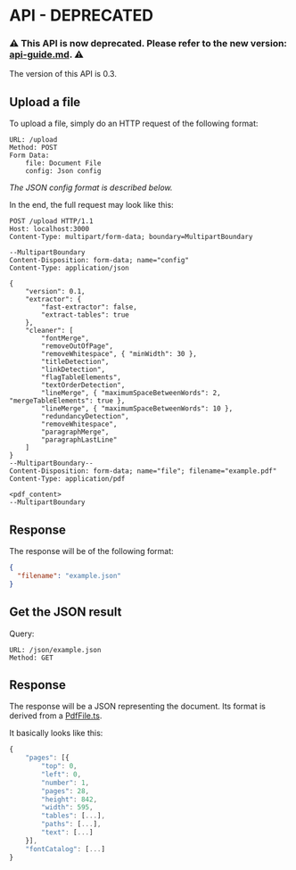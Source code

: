 # API - DEPRECATED

### :warning: This API is now deprecated. Please refer to the new version: [api-guide.md](api-guide.md). :warning:

The version of this API is 0.3.

## Upload a file

To upload a file, simply do an HTTP request of the following format:

```http
URL: /upload
Method: POST
Form Data:
    file: Document File
    config: Json config
```

_The JSON config format is described below._

In the end, the full request may look like this:

```http
POST /upload HTTP/1.1
Host: localhost:3000
Content-Type: multipart/form-data; boundary=MultipartBoundary

--MultipartBoundary
Content-Disposition: form-data; name="config"
Content-Type: application/json

{
    "version": 0.1,
    "extractor": {
        "fast-extractor": false,
        "extract-tables": true
    },
    "cleaner": [
        "fontMerge",
        "removeOutOfPage",
        "removeWhitespace", { "minWidth": 30 },
        "titleDetection",
        "linkDetection",
        "flagTableElements",
        "textOrderDetection",
        "lineMerge", { "maximumSpaceBetweenWords": 2, "mergeTableElements": true },
        "lineMerge", { "maximumSpaceBetweenWords": 10 },
        "redundancyDetection",
        "removeWhitespace",
        "paragraphMerge",
        "paragraphLastLine"
    ]
}
--MultipartBoundary--
Content-Disposition: form-data; name="file"; filename="example.pdf"
Content-Type: application/pdf

<pdf_content>
--MultipartBoundary
```

## Response

The response will be of the following format:

```json
{
  "filename": "example.json"
}
```

## Get the JSON result

Query:

```http
URL: /json/example.json
Method: GET
```

## Response

The response will be a JSON representing the document. Its format is derived from a [PdfFile.ts](https://github.com/AXATechLab/Parsr/blob/master/scripts/extractor/types/PdfFile.ts).

It basically looks like this:

```js
{
    "pages": [{
        "top": 0,
        "left": 0,
        "number": 1,
        "pages": 28,
        "height": 842,
        "width": 595,
        "tables": [...],
        "paths": [...],
        "text": [...]
    }],
    "fontCatalog": [...]
}
```
